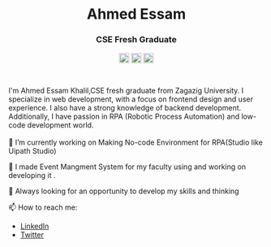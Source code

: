 <p align="center"> <h1 align="center"> Ahmed Essam </h1> </p>
<p align="center"> <h3 align="center"> CSE Fresh Graduate </h3> </p>
<p align="center" margin="20px">
<a href="https://github.com/ahmedessam139" target="_blank"><img align="center" src="https://cdn.jsdelivr.net/npm/simple-icons@3.0.1/icons/github.svg" alt="Ahmed Essam" height="20" width="20" /></a>
<a href="https://twitter.com/ahmedessam139" target="_blank"><img align="center" src="https://cdn.jsdelivr.net/npm/simple-icons@3.0.1/icons/twitter.svg" alt="Ahmed Essam" height="20" width="20" /></a>
<a href="https://www.linkedin.com/in/ahmed-essam-390b29229/" target="_blank"><img align="center" src="https://cdn.jsdelivr.net/npm/simple-icons@3.0.1/icons/blogger.svg" alt="Ahmed Essam" height="20" width="20" /></a>
</p>
<br>

I'm Ahmed Essam Khalil,CSE fresh graduate from Zagazig University. I specialize in web development, with a focus on frontend design and user experience. I also have a strong knowledge of backend development. Additionally, I have passion in RPA (Robotic Process Automation) and low-code development world.
<br>
<br>
📌 I’m currently working on Making No-code Environment for RPA(Studio like Uipath Studio)

📌 I made Event Mangment System for my faculty using 
and working on developing it .

📌 Always looking for an opportunity to develop my skills and thinking

📫 How to reach me:

- [LinkedIn](https://www.linkedin.com/in/ahmed-essam-390b29229/)
- [Twitter](https://twitter.com/ahmedessam139)

